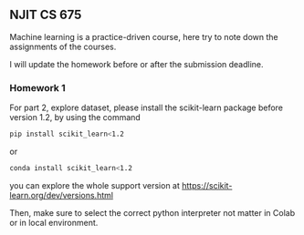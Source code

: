 ## NJIT CS 675

Machine learning is a practice-driven course, here try to note down the assignments of the courses.

I will update the homework before or after the submission deadline.


### Homework 1

For part 2, explore dataset, please install the scikit-learn package before version 1.2, by using the command

```bash
pip install scikit_learn<1.2
```

or

```bash
conda install scikit_learn<1.2
```

you can explore the whole support version at https://scikit-learn.org/dev/versions.html

Then, make sure to select the correct python interpreter not matter in Colab or in local environment.